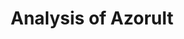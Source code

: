 ---
title: "Analysis of Azorult"
link: https://github.com/Fare9/TheDoom/blob/master/pdfs/malware_analysis/Analysis%20of%20Azorult.pdf
description: "A little and quick analysis of an Azorult Sample, due to lack of time and technical problems the analysis is not complete as I would like"
categories: analysis
---